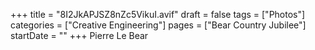 +++
title = "8I2JkAPJSZ8nZc5VikuI.avif"
draft = false
tags = ["Photos"]
categories = ["Creative Engineering"]
pages = ["Bear Country Jubilee"]
startDate = ""
+++
Pierre Le Bear
